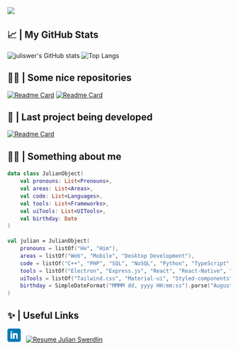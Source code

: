 ![](https://komarev.com/ghpvc/?username=juliswer)

## &#x1f4c8; | My GitHub Stats
![juliswer's GitHub stats](https://github-readme-stats.vercel.app/api?username=juliswer&show_icons=true&theme=tokyonight)
![Top Langs](https://github-readme-stats.vercel.app/api/top-langs/?username=juliswer&layout=compact&theme=tokyonight&hide=css,jupyter%20notebook,html,scss)
## 🧑‍💼 | Some nice repositories
[![Readme Card](https://github-readme-stats.vercel.app/api/pin/?username=juliswer&repo=web3.0-metamask-crypto&theme=tokyonight)](https://github.com/juliswer/web3.0-metamask-crypto.git)
[![Readme Card](https://github-readme-stats.vercel.app/api/pin/?username=juliswer&repo=shareme_blogapp&theme=tokyonight)](https://github.com/juliswer/shareme_blogapp.git)
## 🔨 | Last project being developed
[![Readme Card](https://github-readme-stats.vercel.app/api/pin/?username=juliswer&repo=opensea-blockchain-clone&theme=tokyonight)](https://github.com/juliswer/opensea-blockchain-clone)


## 🤙🏼 | Something about me
```kt
data class JulianObject(
    val pronouns: List<Pronouns>,
    val areas: List<Areas>,
    val code: List<Languages>,
    val tools: List<Frameworks>,
    val uiTools: List<UITools>,
    val birthday: Date
)

val julian = JulianObject(
    pronouns = listOf("He", "Him"),
    areas = listOf("Web", "Mobile", "Desktop Development"),
    code = listOf("C++", "PHP", "SQL", "NoSQL", "Python", "TypeScript", "Node.js", "Kotlin", "Java", "Javascript", "CSS", "HTML"),
    tools = listOf("Electron", "Express.js", "React", "React-Native", "Ionic", "Next.js", "jQuery", "Vue", "Angular"),
    uiTools = listOf("Tailwind.css", "Material-ui", "Styled-components", "Bootstrap", "Saas"),
    birthday = SimpleDateFormat("MMMM dd, yyyy HH:mm:ss").parse("August 05, 2004 ${System.getenv("hourBorn")}")
)
```
## ✨ | Useful Links

<p align='left'>
     <a target="_blank" href="https://www.linkedin.com/in/julian-swerdlin/"><img height="30" src="https://github.com/Raagh/Raagh/raw/master/linkedin.png?raw=true" alt="Linkedin logo"></a>&nbsp;&nbsp;
<a target="_blank" href="https://drive.google.com/file/d/12PABddtEWMXnT1TjPPD1wZAVJUKTqDU3/view?usp=sharing"><img height="30" src="https://cdn-icons-png.flaticon.com/512/3135/3135800.png" alt="Resume Julian Swerdlin"></a>&nbsp;&nbsp;
</p>


